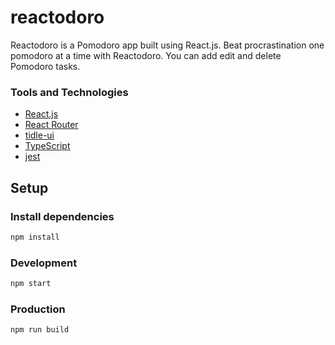 # reactodoro

Reactodoro is a Pomodoro app built using React.js. Beat procrastination one pomodoro at a time with Reactodoro.
You can add edit and delete Pomodoro tasks.

### Tools and Technologies
- [React.js](https://reactjs.org/)
- [React Router](https://reactrouter.com/)
- [tidle-ui](https://tidle-ui.netlify.com)
- [TypeScript](https://www.typescriptlang.org/)
- [jest](https://jestjs.io/)

## Setup

### Install dependencies
```bash
npm install
```

### Development
```bash
npm start
```

### Production
```bash
npm run build
```

